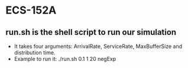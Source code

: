 # ECS-152A

## run.sh is the shell script to run our simulation
- It takes four arguments: ArrivalRate, ServiceRate, MaxBufferSize and distribution time.
- Example to run it: ./run.sh 0.1 1 20 negExp